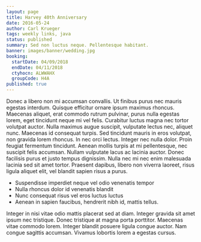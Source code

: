```yaml
---
layout: page
title: Harvey 40th Anniversary
date: 2016-05-24
author: Carl Krueger
tags: weekly links, java
status: published
summary: Sed non luctus neque. Pellentesque habitant.
banner: images/banner/wedding.jpg
booking:
  startDate: 04/09/2018
  endDate: 04/11/2018
  ctyhocn: ALWWAHX
  groupCode: H4A
published: true
---
```

Donec a libero non mi accumsan convallis. Ut finibus purus nec mauris egestas interdum. Quisque efficitur ornare ipsum maximus rhoncus. Maecenas aliquet, erat commodo rutrum pulvinar, purus nulla egestas lorem, eget tincidunt neque mi vel felis. Curabitur luctus magna nec tortor volutpat auctor. Nulla maximus augue suscipit, vulputate lectus nec, aliquet nunc. Maecenas id consequat turpis. Sed tincidunt mauris in eros volutpat, non gravida lorem rhoncus. In nec orci lectus. Integer nec nulla dolor. Proin feugiat fermentum tincidunt. Aenean mollis turpis at mi pellentesque, nec suscipit felis accumsan. Nullam vulputate lacus ac lacinia auctor. Donec facilisis purus et justo tempus dignissim. Nulla nec mi nec enim malesuada lacinia sed sit amet tortor. Praesent dapibus, libero non viverra laoreet, risus ligula aliquet elit, vel blandit sapien risus a purus.

* Suspendisse imperdiet neque vel odio venenatis tempor
* Nulla rhoncus dolor id venenatis blandit
* Nunc consequat risus vel eros luctus luctus
* Aenean in sapien faucibus, hendrerit nibh id, mattis tellus.

Integer in nisi vitae odio mattis placerat sed at diam. Integer gravida sit amet ipsum nec tristique. Donec tristique at magna porta porttitor. Maecenas vitae commodo lorem. Integer blandit posuere ligula congue auctor. Nam congue sagittis accumsan. Vivamus lobortis lorem a egestas cursus.
